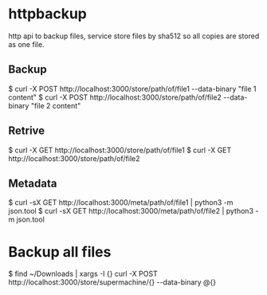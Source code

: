 httpbackup
==========

http api to backup files, service store files by sha512 so all copies are stored as one file.

Backup
------

$ curl -X POST http://localhost:3000/store/path/of/file1 --data-binary "file 1 content"
$ curl -X POST http://localhost:3000/store/path/of/file2 --data-binary "file 2 content"

Retrive
-------

$ curl -X GET http://localhost:3000/store/path/of/file1
$ curl -X GET http://localhost:3000/store/path/of/file2

Metadata
--------

$ curl -sX GET http://localhost:3000/meta/path/of/file1 | python3 -m json.tool
$ curl -sX GET http://localhost:3000/meta/path/of/file2 | python3 -m json.tool

Backup all files
================

$ find ~/Downloads | xargs -I {} curl -X POST http://localhost:3000/store/supermachine/{} --data-binary @{}

